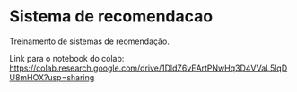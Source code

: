 # Sistema de recomendacao
 Treinamento de sistemas de reomendação.

Link para o notebook do colab: https://colab.research.google.com/drive/1DldZ6vEArtPNwHq3D4VVaL5lqDU8mHOX?usp=sharing
